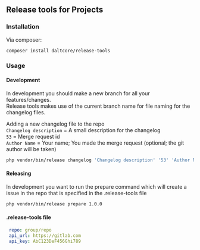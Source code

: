 ## Release tools for Projects

### Installation

Via composer:
```bash
composer install daltcore/release-tools
```

### Usage

#### Development  
In development you should make a new branch for all your features/changes.   
Release tools makes use of the current branch name for file naming for the changelog files.

Adding a new changelog file to the repo  
`Changelog description` = A small description for the changelog   
 `53` = Merge request id  
`Author Name` = Your name; You made the merge request  (optional; the git author will be taken)
```bash
php vendor/bin/release changelog 'Changelog description' '53' 'Author Name' 
```

#### Releasing
In development you want to run the prepare command which will create a issue in the repo that is specified in the .release-tools file

```bash
php vendor/bin/release prepare 1.0.0
```

#### .release-tools file
```yaml
 repo: group/repo
 api_url: https://gitlab.com
 api_key: AbC123DeF456Ghi789

```
